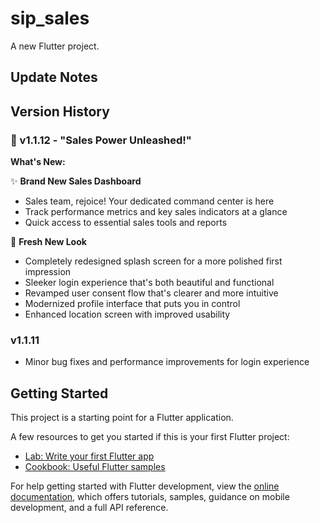 # sip_sales

A new Flutter project.

## Update Notes
## Version History

### 🚀 v1.1.12 - "Sales Power Unleashed!"
**What's New:**

✨ **Brand New Sales Dashboard**
- Sales team, rejoice! Your dedicated command center is here
- Track performance metrics and key sales indicators at a glance
- Quick access to essential sales tools and reports

🎨 **Fresh New Look**
- Completely redesigned splash screen for a more polished first impression
- Sleeker login experience that's both beautiful and functional
- Revamped user consent flow that's clearer and more intuitive
- Modernized profile interface that puts you in control
- Enhanced location screen with improved usability

### v1.1.11
- Minor bug fixes and performance improvements for login experience

## Getting Started

This project is a starting point for a Flutter application.

A few resources to get you started if this is your first Flutter project:

- [Lab: Write your first Flutter app](https://docs.flutter.dev/get-started/codelab)
- [Cookbook: Useful Flutter samples](https://docs.flutter.dev/cookbook)

For help getting started with Flutter development, view the
[online documentation](https://docs.flutter.dev/), which offers tutorials,
samples, guidance on mobile development, and a full API reference.
